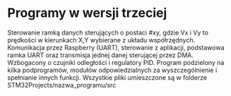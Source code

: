 # Programy w wersji trzeciej
Sterowanie ramką danych sterujących o postaci #x<Vx>y<Vy>, gdzie Vx i Vy to prędkości w kierunkach X,Y wybierane z układu współrzędnych.
Komunikacja przez Raspberry (UART), sterowanie z aplikacji, podstawowa ramka UART oraz transmisja jednej danej sterującej przez DMA. 
Wzbogacony o czujniki odległości i regulatory PID. 
Program podzielony na kilka podprogramów, modułów odpowiedzialnych za wyszczególnienie i spełnianie innych funkcji. 
Wszystkie pliki umieszczone są w folderze STM32Projects/nazwa_programu/src
